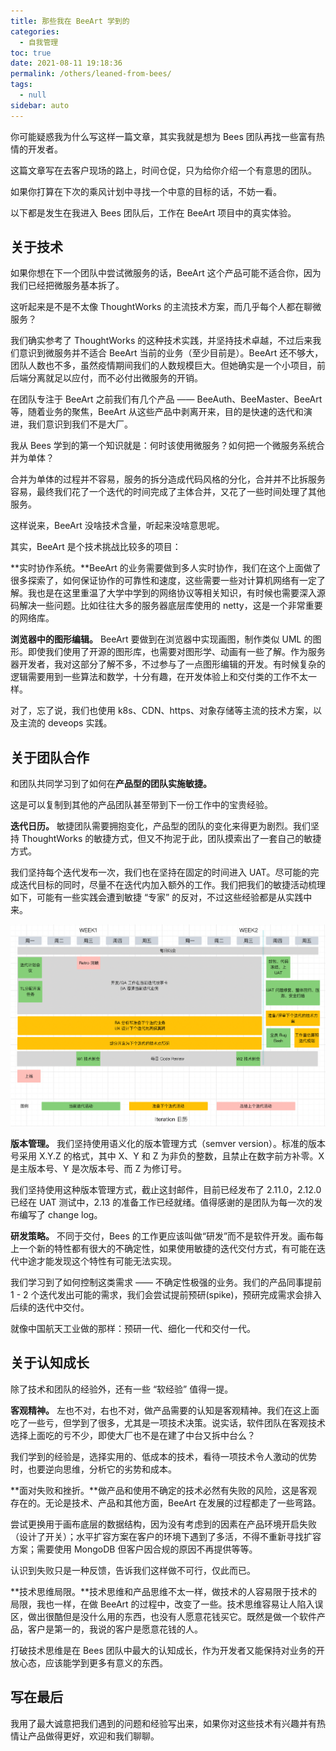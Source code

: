 ```yaml
---
title: 那些我在 BeeArt 学到的
categories: 
  - 自我管理
toc: true
date: 2021-08-11 19:18:36
permalink: /others/leaned-from-bees/
tags: 
  - null
sidebar: auto
---
```



你可能疑惑我为什么写这样一篇文章，其实我就是想为 Bees 团队再找一些富有热情的开发者。

这篇文章写在去客户现场的路上，时间仓促，只为给你介绍一个有意思的团队。

如果你打算在下次的乘风计划中寻找一个中意的目标的话，不妨一看。

以下都是发生在我进入 Bees 团队后，工作在 BeeArt 项目中的真实体验。

## 关于技术

如果你想在下一个团队中尝试微服务的话，BeeArt 这个产品可能不适合你，因为我们已经把微服务基本拆了。

这听起来是不是不太像 ThoughtWorks 的主流技术方案，而几乎每个人都在聊微服务？

我们确实参考了 ThoughtWorks 的这种技术实践，并坚持技术卓越，不过后来我们意识到微服务并不适合 BeeArt 当前的业务（至少目前是）。BeeArt 还不够大，团队人数也不多，虽然疫情期间我们的人数规模巨大。但她确实是一个小项目，前后端分离就足以应付，而不必付出微服务的开销。

在团队专注于 BeeArt 之前我们有几个产品 —— BeeAuth、BeeMaster、BeeArt 等，随着业务的聚焦，BeeArt 从这些产品中剥离开来，目的是快速的迭代和演进，我们意识到我们不是大厂。

我从 Bees 学到的第一个知识就是：何时该使用微服务？如何把一个微服务系统合并为单体？

合并为单体的过程并不容易，服务的拆分造成代码风格的分化，合并并不比拆服务容易，最终我们花了一个迭代的时间完成了主体合并，又花了一些时间处理了其他服务。

这样说来，BeeArt 没啥技术含量，听起来没啥意思呢。

其实，BeeArt 是个技术挑战比较多的项目：

**实时协作系统。**BeeArt 的业务需要做到多人实时协作，我们在这个上面做了很多探索了，如何保证协作的可靠性和速度，这些需要一些对计算机网络有一定了解。我也是在这里重温了大学中学到的网络协议等相关知识，有时候也需要深入源码解决一些问题。比如往往大多的服务器底层库使用的 netty，这是一个非常重要的网络库。

**浏览器中的图形编辑。** BeeArt 要做到在浏览器中实现画图，制作类似 UML 的图形。即使我们使用了开源的图形库，也需要对图形学、动画有一些了解。作为服务器开发者，我对这部分了解不多，不过参与了一点图形编辑的开发。有时候复杂的逻辑需要用到一些算法和数学，十分有趣，在开发体验上和交付类的工作不太一样。

对了，忘了说，我们也使用 k8s、CDN、https、对象存储等主流的技术方案，以及主流的 deveops 实践。

## 关于团队合作

和团队共同学习到了如何在**产品型的团队实施敏捷。**

这是可以复制到其他的产品团队甚至带到下一份工作中的宝贵经验。

**迭代日历。** 敏捷团队需要拥抱变化，产品型的团队的变化来得更为剧烈。我们坚持 ThoughtWorks 的敏捷方式，但又不拘泥于此，团队摸索出了一套自己的敏捷方式。

我们坚持每个迭代发布一次，我们也在坚持在固定的时间进入 UAT。尽可能的完成迭代目标的同时，尽量不在迭代内加入额外的工作。我们把我们的敏捷活动梳理如下，可能有一些实践会遭到敏捷 “专家” 的反对，不过这些经验都是从实践中来。



<img src="./leaned-from-bees/image-20210304133938223.png" alt="image-20210304133938223" style="zoom:50%;" />



**版本管理。** 我们坚持使用语义化的版本管理方式（semver version）。标准的版本号采用 X.Y.Z 的格式，其中 X、Y 和 Z 为非负的整数，且禁止在数字前方补零。X 是主版本号、Y 是次版本号、而 Z 为修订号。

我们坚持使用这种版本管理方式，截止这封邮件，目前已经发布了 2.11.0，2.12.0 已经在 UAT 测试中，2.13 的准备工作已经就绪。值得感谢的是团队为每一次的发布编写了 change log。



**研发策略。** 不同于交付，Bees 的工作更应该叫做“研发”而不是软件开发。画布每上一个新的特性都有很大的不确定性，如果使用敏捷的迭代交付方式，有可能在迭代中途才能发现这个特性有可能无法实现。

我们学习到了如何控制这类需求 —— 不确定性极强的业务。我们的产品同事提前 1 - 2 个迭代发出可能的需求，我们会尝试提前预研(spike)，预研完成需求会排入后续的迭代中交付。

就像中国航天工业做的那样：预研一代、细化一代和交付一代。



## 关于认知成长

除了技术和团队的经验外，还有一些 “软经验” 值得一提。



**客观精神。** 左也不对，右也不对，做产品需要的认知是客观精神。我们在这上面吃了一些亏，但学到了很多，尤其是一项技术决策。说实话，软件团队在客观技术选择上面吃的亏不少，即使大厂也不是在建了中台又拆中台么？

我们学到的经验是，选择实用的、低成本的技术，看待一项技术令人激动的优势时，也要逆向思维，分析它的劣势和成本。



**面对失败和挫折。**做产品和使用不确定的技术必然有失败的风险，这是客观存在的。无论是技术、产品和其他方面，BeeArt 在发展的过程都走了一些弯路。

尝试更换用于画布底层的数据结构，因为没有考虑到的因素在产品环境开启失败（设计了开关）；水平扩容方案在客户的环境下遇到了多活，不得不重新寻找扩容方案；需要使用 MongoDB 但客户因合规的原因不再提供等等。

认识到失败只是一种反馈，告诉我们这样做不可行，仅此而已。



**技术思维局限。**技术思维和产品思维不太一样，做技术的人容易限于技术的局限，我也一样，在做 BeeArt 的过程中，改变了一些。技术思维容易让人陷入误区，做出很酷但是没什么用的东西，也没有人愿意花钱买它。既然是做一个软件产品，客户是第一的，我说的客户是愿意花钱的人。

打破技术思维是在 Bees 团队中最大的认知成长，作为开发者又能保持对业务的开放心态，应该能学到更多有意义的东西。



## 写在最后

我用了最大诚意把我们遇到的问题和经验写出来，如果你对这些技术有兴趣并有热情让产品做得更好，欢迎和我们聊聊。





